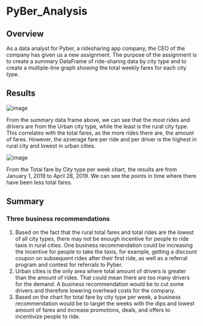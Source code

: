# PyBer_Analysis

## Overview
As a data analyst for Pyber, a ridesharing app company, the CEO of the company has given us a new assignment. The purpose of the assignment is to create a summary DataFrame of ride-sharing data by city type and to create a multiple-line graph showing the total weekly fares for each city type.

## Results

![image](https://user-images.githubusercontent.com/108503112/192298177-33c66564-767b-4be8-896f-872bfd5af6ad.png)

From the summary data frame above, we can see that the most rides and drivers are from the Urban city type, while the least is the rural city type. This correlates with the total fares, as the more rides there are, the amount of fares. However, the azverage fare per ride and per driver is the highest in rural city and lowest in urban cities.

![image](https://user-images.githubusercontent.com/108503112/192298723-32b62b54-16f5-40c6-b903-e169d0a029d5.png)

From the Total fare by City type per week chart, the results are from January 1, 2019 to April 28, 2019. We can see the points in time where there have been less total fares.

## Summary

### Three business recommendations
1. Based on the fact that the rural total fares and total rides are the lowest of all city types, there may not be enough incentive for people to ride taxis in rural cities. One business recommendation could be increasing the incentive for people to take the taxis, for example, getting a discount coupon on subsequent rides after their first ride, as well as a referral program and contest for referrals to Pyber.
2. Urban cities is the only area where total amount of drivers is greater than the amount of rides. That could mean there are too many drivers for the demand. A business recommendation would be to cut some drivers and therefore lowering overhead costs for the company.
3. Based on the chart for total fare by city type per week, a business recommendation would be to target the weeks with the dips and lowest amount of fares and increase promotions, deals, and offers to incentivize people to ride.
